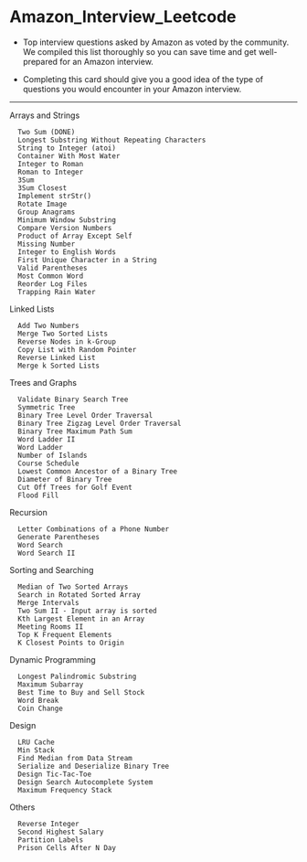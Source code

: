 # Amazon_Interview_Leetcode

 - Top interview questions asked by Amazon as voted by the community.  We compiled this list thoroughly so you can save time and get well-prepared for an Amazon interview.  

 - Completing this card should give you a good idea of the type of questions you would encounter in your Amazon interview.



----

Arrays and Strings
```
  Two Sum (DONE)
  Longest Substring Without Repeating Characters
  String to Integer (atoi)
  Container With Most Water
  Integer to Roman
  Roman to Integer
  3Sum
  3Sum Closest
  Implement strStr()
  Rotate Image
  Group Anagrams
  Minimum Window Substring
  Compare Version Numbers
  Product of Array Except Self
  Missing Number
  Integer to English Words
  First Unique Character in a String
  Valid Parentheses
  Most Common Word
  Reorder Log Files
  Trapping Rain Water
  ```
Linked Lists
```
  Add Two Numbers
  Merge Two Sorted Lists
  Reverse Nodes in k-Group
  Copy List with Random Pointer
  Reverse Linked List
  Merge k Sorted Lists
  ```
Trees and Graphs
```
  Validate Binary Search Tree
  Symmetric Tree
  Binary Tree Level Order Traversal
  Binary Tree Zigzag Level Order Traversal
  Binary Tree Maximum Path Sum
  Word Ladder II
  Word Ladder
  Number of Islands
  Course Schedule
  Lowest Common Ancestor of a Binary Tree
  Diameter of Binary Tree
  Cut Off Trees for Golf Event
  Flood Fill
  ```
Recursion
```
  Letter Combinations of a Phone Number
  Generate Parentheses
  Word Search
  Word Search II
  ```
Sorting and Searching
```
  Median of Two Sorted Arrays
  Search in Rotated Sorted Array
  Merge Intervals
  Two Sum II - Input array is sorted
  Kth Largest Element in an Array
  Meeting Rooms II
  Top K Frequent Elements
  K Closest Points to Origin
```
Dynamic Programming
```
  Longest Palindromic Substring
  Maximum Subarray
  Best Time to Buy and Sell Stock
  Word Break
  Coin Change
  ```
Design
```
  LRU Cache
  Min Stack
  Find Median from Data Stream
  Serialize and Deserialize Binary Tree
  Design Tic-Tac-Toe
  Design Search Autocomplete System
  Maximum Frequency Stack
  ```
Others
```
  Reverse Integer
  Second Highest Salary
  Partition Labels
  Prison Cells After N Day
  ```